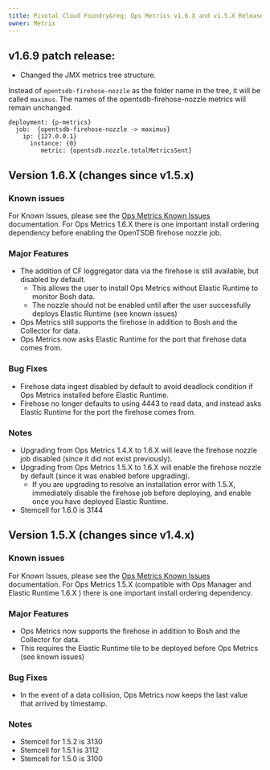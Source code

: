 ```yaml
---
title: Pivotal Cloud Foundry&reg; Ops Metrics v1.6.X and v1.5.X Release Notes
owner: Metrix
---
```

## v1.6.9 patch release:
* Changed the JMX metrics tree structure.

Instead of `opentsdb-firehose-nozzle` as the folder name in the tree, it will be called `maximus`. The names of the opentsdb-firehose-nozzle metrics will remain unchanged.

```
deployment:	{p-metrics}
  job:	{opentsdb-firehose-nozzle -> maximus}
    ip: {127.0.0.1}
      instance: {0}
	     metric: {opentsdb.nozzle.totalMetricsSent}
```

## Version 1.6.X (changes since v1.5.x)

### Known issues
For Known Issues, please see the [Ops Metrics Known Issues](./opsmetrics_ki_1_6.html) documentation.  For Ops Metrics 1.6.X there is one important install ordering dependency before enabling the OpenTSDB firehose nozzle job.

### Major Features
* The addition of CF loggregator data via the firehose is still available, but disabled by default.
  *  This allows the user to install Ops Metrics without Elastic Runtime to monitor Bosh data.
  *  The nozzle should not be enabled until after the user successfully deploys Elastic Runtime (see known issues)
* Ops Metrics still supports the firehose in addition to Bosh and the Collector for data.
* Ops Metrics now asks Elastic Runtime for the port that firehose data comes from.

### Bug Fixes
* Firehose data ingest disabled by default to avoid deadlock condition if Ops Metrics installed before Elastic Runtime.
* Firehose no longer defaults to using 4443 to read data, and instead asks Elastic Runtime for the port the firehose comes from.

### Notes
* Upgrading from Ops Metrics 1.4.X to 1.6.X will leave the firehose nozzle job disabled (since it did not exist previously).
* Upgrading from Ops Metrics 1.5.X to 1.6.X will enable the firehose nozzle by default (since it was enabled before upgrading).
  * If you are upgrading to resolve an installation error with 1.5.X, immediately disable the firehose job before deploying, and enable once you have deployed Elastic Runtime.
* Stemcell for 1.6.0 is 3144

## Version 1.5.X (changes since v1.4.x)

### Known issues
For Known Issues, please see the [Ops Metrics Known Issues](./opsmetrics_ki_1_6.html) documentation.  For Ops Metrics 1.5.X (compatible with Ops Manager and Elastic Runtime 1.6.X ) there is one important install ordering dependency.

### Major Features
* Ops Metrics now supports the firehose in addition to Bosh and the Collector for data.
* This requires the Elastic Runtime tile to be deployed before Ops Metrics (see known issues)

### Bug Fixes
* In the event of a data collision, Ops Metrics now keeps the last value that arrived by timestamp.

### Notes
* Stemcell for 1.5.2 is 3130
* Stemcell for 1.5.1 is 3112
* Stemcell for 1.5.0 is 3100
